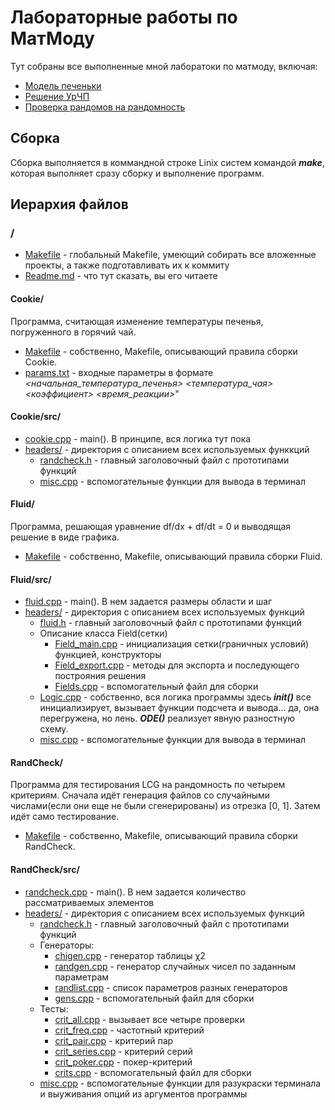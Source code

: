 # Лабораторные работы по МатМоду

Тут собраны все выполненные мной лаборатоки по матмоду, включая:
* [Модель печеньки](#cookie)
* [Решение УрЧП](#fluid)
* [Проверка рандомов на рандомность](#randcheck)

## Сборка

Сборка выполняется в коммандной строке Linix систем командой ***make***, которая выполняет сразу сборку и выполнение программ.

## Иерархия файлов

### /

* [Makefile](Makefile) - глобальный Makefile, умеющий собирать все вложенные проекты, а также подготавливать их к коммиту
* [Readme.md](Readme.md) - что тут сказать, вы его читаете

#### Cookie/

Программа, считающая изменение температуры печенья, погруженного в горячий чай.

* [Makefile](Cookie/Makefile) - собственно, Makefile, описывающий правила сборки Cookie.
* [params.txt](Cookie/params.txt) - входные параметры в формате 
_<начальная_температура_печенья>_ _<температура_чая>_ _<коэффициент>_ _<время_реакции>_"

#### Cookie/src/

* [cookie.cpp](Cookie/src/cookie.cpp) - main(). В принципе, вся логика тут пока
* [headers/](Cookie/src/headers/) - директория с описанием всех используемых функкций
  * [randcheck.h](Cookie/src/headers/cookie.h) - главный заголовочный файл с прототипами функций
  * [misc.cpp](Cookie/src/headers/misc.cpp) - вспомогательные функции для вывода в терминал

#### Fluid/

Программа, решающая уравнение df/dx + df/dt = 0 и выводящая решение в виде графика.

* [Makefile](Fluid/Makefile) - собственно, Makefile, описывающий правила сборки Fluid.

#### Fluid/src/

* [fluid.cpp](Fluid/src/fluid.cpp) - main(). В нем задается размеры области и шаг
* [headers/](Fluid/src/headers/) - директория с описанием всех используемых функций
  * [fluid.h](Fluid/src/headers/fluid.h) - главный заголовочный файл с прототипами функций
  * Описание класса Field(сетки)
    * [Field_main.cpp](Fluid/src/headers/Field_main.cpp) - инициализация сетки(граничных условий) функцией, конструкторы
    * [Field_export.cpp](Fluid/src/headers/Field_export.cpp) - методы для экспорта и последующего построяния решения
    * [Fields.cpp](Fluid/src/headers/Fields.cpp) - вспомогательный файл для сборки
  * [Logic.cpp](Fluid/src/headers/Logic.cpp) - собственно, вся логика программы здесь ***init()*** все инициализирует, вызывает функции подсчета и вывода... да, она перегружена, но лень. ***ODE()*** реализует явную разностную схему.
  * [misc.cpp](Fluid/src/headers/misc.cpp) - вспомогательные функции для вывода в терминал


#### RandCheck/

Программа для тестирования LCG на рандомность по четырем критериям. 
Сначала идёт генерация файлов со случайными числами(если они еще не были сгенерированы) из отрезка [0, 1].
Затем идёт само тестирование.

* [Makefile](RandCheck/Makefile) - собственно, Makefile, описывающий правила сборки RandCheck.

#### RandCheck/src/

* [randcheck.cpp](RandCheck/src/randcheck.cpp) - main(). В нем задается количество рассматриваемых элементов
* [headers/](RandCheck/src/headers/) - директория с описанием всех используемых функций
  * [randcheck.h](RandCheck/src/headers/randcheck.h) - главный заголовочный файл с прототипами функций
  * Генераторы:
    * [chigen.cpp](RandCheck/src/headers/chigen.cpp) - генератор таблицы  χ2
    * [randgen.cpp](RandCheck/src/headers/randgen.cpp) - генератор случайных чисел по заданным параметрам
    * [randlist.cpp](RandCheck/src/headers/randlist.cpp) - список параметров разных генераторов
    * [gens.cpp](RandCheck/src/headers/gens.cpp) - вспомогательный файл для сборки
  * Тесты:
    * [crit_all.cpp](RandCheck/src/headers/crit_all.cpp) - вызывает все четыре проверки
    * [crit_freq.cpp](RandCheck/src/headers/crit_freq.cpp) - частотный критерий
    * [crit_pair.cpp](RandCheck/src/headers/crit_pair.cpp) - критерий пар
    * [crit_series.cpp](RandCheck/src/headers/crit_series.cpp) - критерий серий
    * [crit_poker.cpp](RandCheck/src/headers/crit_poker.cpp) - покер-критерий
    * [crits.cpp](RandCheck/src/headers/crits.cpp) - вспомогательный файл для сборки
  * [misc.cpp](RandCheck/src/headers/misc.cpp) - вспомогательные функции для разукраски терминала и выуживания опций из аргументов программы
